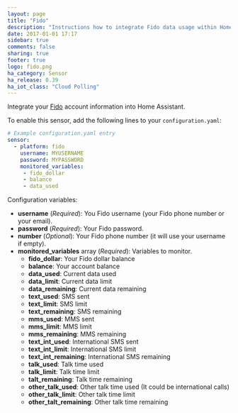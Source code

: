 ```yaml
---
layout: page
title: "Fido"
description: "Instructions how to integrate Fido data usage within Home Assistant."
date: 2017-01-01 17:17
sidebar: true
comments: false
sharing: true
footer: true
logo: fido.png
ha_category: Sensor
ha_release: 0.39
ha_iot_class: "Cloud Polling"
---
```



Integrate your [Fido](https://www.fido.ca/) account information into Home Assistant.

To enable this sensor, add the following lines to your `configuration.yaml`:

```yaml
# Example configuration.yaml entry
sensor:
  - platform: fido
    username: MYUSERNAME
    password: MYPASSWORD
    monitored_variables:
     - fido_dollar
     - balance
     - data_used
```

Configuration variables:

- **username** (*Required*): You Fido username (your Fido phone number or your email).
- **password** (*Required*): Your Fido password.
- **number** (*Optional*): Your Fido phone number (it will use your username if empty).
- **monitored_variables** array (*Required*): Variables to monitor.
  - **fido_dollar**: Your Fido dollar balance
  - **balance**: Your account balance
  - **data_used**: Current data used
  - **data_limit**: Current data limit
  - **data_remaining**: Current data remaining
  - **text_used**: SMS sent
  - **text_limit**: SMS limit
  - **text_remaining**: SMS remaining
  - **mms_used**: MMS sent
  - **mms_limit**: MMS limit
  - **mms_remaining**: MMS remaining
  - **text_int_used**: International SMS sent
  - **text_int_limit**: International SMS limit
  - **text_int_remaining**: International SMS remaining
  - **talk_used**: Talk time used
  - **talk_limit**: Talk time limit
  - **talt_remaining**: Talk time remaining
  - **other_talk_used**: Other talk time used (It could be international calls)
  - **other_talk_limit**: Other talk time limit
  - **other_talt_remaining**: Other talk time remaining
